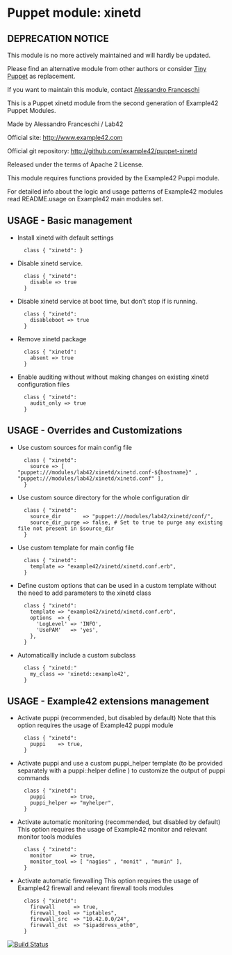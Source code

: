 # Puppet module: xinetd

## DEPRECATION NOTICE
This module is no more actively maintained and will hardly be updated.

Please find an alternative module from other authors or consider [Tiny Puppet](https://github.com/example42/puppet-tp) as replacement.

If you want to maintain this module, contact [Alessandro Franceschi](https://github.com/alvagante)


This is a Puppet xinetd module from the second generation of Example42 Puppet Modules.

Made by Alessandro Franceschi / Lab42

Official site: http://www.example42.com

Official git repository: http://github.com/example42/puppet-xinetd

Released under the terms of Apache 2 License.

This module requires functions provided by the Example42 Puppi module.

For detailed info about the logic and usage patterns of Example42 modules read README.usage on Example42 main modules set.

## USAGE - Basic management

* Install xinetd with default settings

        class { "xinetd": }

* Disable xinetd service.

        class { "xinetd":
          disable => true
        }

* Disable xinetd service at boot time, but don't stop if is running.

        class { "xinetd":
          disableboot => true
        }

* Remove xinetd package

        class { "xinetd":
          absent => true
        }

* Enable auditing without without making changes on existing xinetd configuration files

        class { "xinetd":
          audit_only => true
        }


## USAGE - Overrides and Customizations
* Use custom sources for main config file 

        class { "xinetd":
          source => [ "puppet:///modules/lab42/xinetd/xinetd.conf-${hostname}" , "puppet:///modules/lab42/xinetd/xinetd.conf" ], 
        }


* Use custom source directory for the whole configuration dir

        class { "xinetd":
          source_dir       => "puppet:///modules/lab42/xinetd/conf/",
          source_dir_purge => false, # Set to true to purge any existing file not present in $source_dir
        }

* Use custom template for main config file 

        class { "xinetd":
          template => "example42/xinetd/xinetd.conf.erb",      
        }

* Define custom options that can be used in a custom template without the
  need to add parameters to the xinetd class

        class { "xinetd":
          template => "example42/xinetd/xinetd.conf.erb",    
          options  => {
            'LogLevel' => 'INFO',
            'UsePAM'   => 'yes',
          },
        }

* Automaticallly include a custom subclass

        class { "xinetd:"
          my_class => 'xinetd::example42',
        }


## USAGE - Example42 extensions management 
* Activate puppi (recommended, but disabled by default)
  Note that this option requires the usage of Example42 puppi module

        class { "xinetd": 
          puppi    => true,
        }

* Activate puppi and use a custom puppi_helper template (to be provided separately with
  a puppi::helper define ) to customize the output of puppi commands 

        class { "xinetd":
          puppi        => true,
          puppi_helper => "myhelper", 
        }

* Activate automatic monitoring (recommended, but disabled by default)
  This option requires the usage of Example42 monitor and relevant monitor tools modules

        class { "xinetd":
          monitor      => true,
          monitor_tool => [ "nagios" , "monit" , "munin" ],
        }

* Activate automatic firewalling 
  This option requires the usage of Example42 firewall and relevant firewall tools modules

        class { "xinetd":       
          firewall      => true,
          firewall_tool => "iptables",
          firewall_src  => "10.42.0.0/24",
          firewall_dst  => "$ipaddress_eth0",
        }


[![Build Status](https://travis-ci.org/example42/puppet-xinetd.png?branch=master)](https://travis-ci.org/example42/puppet-xinetd)
